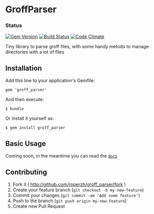 # GroffParser

### Status
[![Gem Version](https://badge.fury.io/rb/groff_parser.png)](http://badge.fury.io/rb/groff_parser)
[![Build Status](https://secure.travis-ci.org/roperzh/groff_parser.png?branch=master)](http://travis-ci.org/roperzh/groff_parser?branch=master)
[![Code Climate](https://codeclimate.com/github/roperzh/groff_parser.png)](https://codeclimate.com/github/roperzh/groff_parser)

Tiny library to parse groff files, with some handy metods to manage directories with a lot of files

## Installation

Add this line to your application's Gemfile:

    gem 'groff_parser'

And then execute:

    $ bundle

Or install it yourself as:

    $ gem install groff_parser

## Basic Usage

Coming soon, in the meantime you can read the [`docs`](http://rubydoc.info/gems/groff_parser)


## Contributing

1. Fork it ( http://github.com/roperzh/groff_parser/fork )
2. Create your feature branch (`git checkout -b my-new-feature`)
3. Commit your changes (`git commit -am 'Add some feature'`)
4. Push to the branch (`git push origin my-new-feature`)
5. Create new Pull Request
